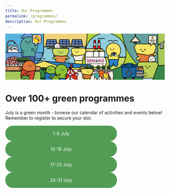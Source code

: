 ```yaml
---
title: Our Programmes
permalink: /programmes/
description: Our Programmes
---
```

<style>

	
	.btn-link-wrapper {
		flex-wrap: wrap;
		margin-top: 16px;
		width: 70%;
	}
	
	@media screen and (max-width: 768px) {
		.btn-link-wrapper {
			width: 100%;
		}
	}
	
	.btn-link {
		text-align: center;
		display: block;
		color: white !important;
		background-color: #529c56;
		text-decoration: none !important;
		padding: 16px 0;
		border-radius: 24px;
		margin-bottom: 0 !important;
	}
</style>

![Banner Programmes](/images/Programmes/banner-programmes.png)

# Over 100+ green programmes
July is a green month - browse our calendar of activities and events below! 
Remember to register to secure your slot.

<div class="row btn-link-wrapper">
	<div class="col is-half">
		<a class="btn-link" href="1-9-july">1-9 July</a>	
	</div>
	<div class="col is-half">
		<a class="btn-link" href="10-16-july">10-16 July</a>
	</div>
	<div class="col is-half">
		<a class="btn-link" href="17-23-july">17-23 July</a>
	</div>
	<div class="col is-half">
		<a class="btn-link" href="24-31-july">24-31 July</a>
	</div>
</div>

<style>
	.tx-green { color: #00A651; }
	.tx-light-green { color: #A9CB5A; }
	.tx-dark-green { color: #52A057; }
	.tx-blue { color: #71B4DA; }
	.tx-gray { color: #9B9B9B; }
	.tx-brown { color: #8B572A; }
</style>